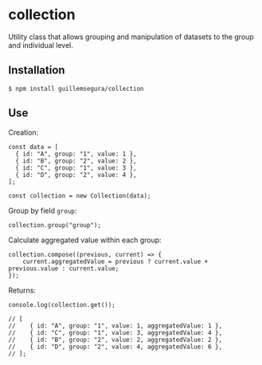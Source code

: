 # collection

Utility class that allows grouping and manipulation of datasets to the group and individual level.

## Installation

```
$ npm install guillemsegura/collection
```

## Use

Creation:

```
const data = [
  { id: "A", group: "1", value: 1 },
  { id: "B", group: "2", value: 2 },
  { id: "C", group: "1", value: 3 },
  { id: "D", group: "2", value: 4 },
];

const collection = new Collection(data);
```

Group by field `group`:

```
collection.group("group");
```

Calculate aggregated value within each group:

```
collection.compose((previous, current) => {
	current.aggregatedValue = previous ? current.value + previous.value : current.value;
});
```

Returns:

```
console.log(collection.get());

// [
//    { id: "A", group: "1", value: 1, aggregatedValue: 1 },
//    { id: "C", group: "1", value: 3, aggregatedValue: 4 },
//    { id: "B", group: "2", value: 2, aggregatedValue: 2 },
//    { id: "D", group: "2", value: 4, aggregatedValue: 6 },
// ];
```
